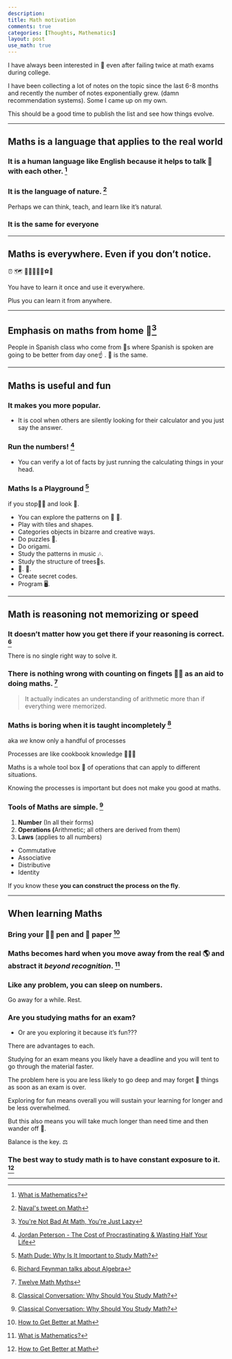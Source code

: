 ```yaml
---
description: 
title: Math motivation
comments: true
categories: [Thoughts, Mathematics]
layout: post
use_math: true
---
```


I have always been interested in **🧮** even after failing twice at math exams during college.

I have been collecting a lot of notes on the topic since the last 6-8 months and recently the number of notes exponentially grew. (damn recommendation systems). Some I came up on my own.

This should be a good time to publish the list and see how things evolve.

* * *

## Maths is a language that applies to the real world

### It is a human language like English because it helps to talk 💭 with each other. [^9]

### It is the language of nature. [^2]

Perhaps we can think, teach, and learn like it’s natural.

### It is the same for everyone

* * *

## Maths is everywhere. Even if you don’t notice.

⏰ 🗺 🥇🥈🥉🎰🎲⚽️🍻

You have to learn it once and use it everywhere.

Plus you can learn it from anywhere.

* * *

## Emphasis on maths from home 🏡[^1]

People in Spanish class who come from 🏡s where Spanish is spoken are going to be better from day one☝️ . 🧮 is the same.

* * *

## Maths is useful and fun

### It makes you more popular.

*   It is cool when others are silently looking for their calculator and you just say the answer.

### Run the numbers! [^3]

*   You can verify a lot of facts by just running the calculating things in your head.

### Maths Is a Playground [^4]

if you stop✋🏽 and look 👀.

*   You can explore the patterns on 🌊 🐚.
*   Play with tiles and shapes.
*   Categories objects in bizarre and creative ways.
*   Do puzzles 🧩.
*   Do origami.
*   Study the patterns in music 🎶.
*   Study the structure of trees🌳s.
*   🎨. 🧶.
*   Create secret codes.
*   Program 🖥.

* * *

## Math is reasoning not memorizing or speed

### It doesn’t matter how you get there if your reasoning is correct. [^8]

There is no single right way to solve it.

### There is nothing wrong with counting on fingets 🖐🏽 as an aid to doing maths. [^7]

> It actually indicates an understanding of arithmetic more than if everything were memorized.

### Maths is boring when it is taught incompletely [^6]

aka *we* know only a handful of processes

Processes are like cookbook knowledge 👨‍🍳📖

Maths is a whole tool box 🧰 of operations that can apply to different situations.

Knowing the processes is important but does not make you good at maths.

### Tools of Maths are simple. [^6]

1.  ​**Number**​ (In all their forms)
2.  ​**Operations (**​Arithmetic; all others are derived from them)
3.  **Laws** (applies to all numbers)

*   Commutative
*   Associative
*   Distributive
*   Identity

If you know these ​**you can construct the process on the fly**​.

* * *

## When learning Maths

### Bring your ✍🏽 pen and 📝 paper [^5]

###  Maths becomes hard when you move away from the real 🌎 and abstract it *beyond recognition*. [^9]

### Like any problem, you can sleep on numbers.
Go away for a while. Rest.

### Are you studying maths for an exam?

*   Or are you exploring it because it’s fun???

There are advantages to each.

Studying for an exam means you likely have a deadline and you will tent to go through the material faster.

The problem here is you are less likely to go deep and may forget 🧠 things as soon as an exam is over.

Exploring for fun means overall you will sustain your learning for longer and be less overwhelmed.

But this also means you will take much longer than need time and then wander off 💭.

Balance is the key. ⚖️

### The best way to study math is to have constant exposure to it. [^5]

***

[^1]: [You're Not Bad At Math, You're Just Lazy](https://www.youtube.com/watch?v=tg0Z--pmPog)
[^2]: [Naval's tweet on Math](https://twitter.com/naval/status/924404740183805953?s=20)
[^3]: [Jordan Peterson - The Cost of Procrastinating & Wasting Half Your Life](https://www.youtube.com/watch?v=nccvDyjvdps)
[^4]: [Math Dude: Why Is It Important to Study Math?](https://www.quickanddirtytips.com/education/math/why-is-it-important-to-study-math)
[^5]: [How to Get Better at Math](https://www.youtube.com/watch?v=HPsazrVSjl8)
[^6]: [Classical Conversation: Why Should You Study Math?](https://www.youtube.com/watch?v=a19A04HMTVo)
[^7]: [Twelve Math Myths](https://www.uaf.edu/deved/math/help-for-math-anxiety/12-math-myths/)
[^8]: [Richard Feynman talks about Algebra](https://www.youtube.com/watch?v=VW6LYuli7VU&feature=share)
[^9]: [What is Mathematics?](https://www.youtube.com/watch?v=64643Op6WJo)